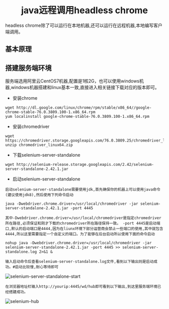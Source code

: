 # <center>java远程调用headless chrome
headless chrome除了可以运行在本地机器,还可以运行在远程机器,本地编写客户端调用。

## 基本原理
## 搭建服务端环境
服务端选用阿里云CentOS7机器,配置是1核2G，也可以使用windows机器,windows机器搭建和linux基本一致,直接进入相关链接下载对应的版本即可。
- 安装chrome

```shell
wget http://dl.google.com/linux/chrome/rpm/stable/x86_64//google-chrome-stable-76.0.3809.100-1.x86_64.rpm
yum localinstall google-chrome-stable-76.0.3809.100-1.x86_64.rpm
```
- 安装chromedriver

```shell
wget https://chromedriver.storage.googleapis.com/76.0.3809.25/chromedriver_linux64.zip
unzip chromedriver_linux64.zip
```

- 下载selenium-server-standalone

```shell
wget http://selenium-release.storage.googleapis.com/2.42/selenium-server-standalone-2.42.1.jar
```

- 启动selenium-server-standalone

``
启动selenium-server-standalone需要使用jdk,首先确保你的机器上可以使用java命令(建议使用jdk8),然后使用下列命令启动
``

```shell
java -Dwebdriver.chrome.driver=/usr/local/chromedriver -jar selenium-server-standalone-2.42.1.jar -port 4445
```

``
其中-Dwebdriver.chrome.driver=/usr/local/chromedriver是指定chromedriver所在路径,必须保证和刚才下载的chromedriver所在路径保持一致。
-port 4445是启动端口,默认的启动端口是4444,因为在liunx环境下部分运营商会禁止一些端口的使用,其中就包含4444,所以这里需要指定一个自定义的端口。为了能够在后台启动所以使用下面的命令启动
``

```shell
nohup java -Dwebdriver.chrome.driver=/usr/local/chromedriver -jar selenium-server-standalone-2.42.1.jar -port 4445 >> selenium-server-standalone.log 2>&1 &
```

``
输入启动命令后查看selenium-server-standalone.log文件,看到以下输出则是启动成功。#启动比较慢,耐心等待即可
``

![selenium-server-standalone-start](https://raw.githubusercontent.com/zdg39/Z-Spider/master/headless-chrome/images/selenium-server-standalone-start.png)

``
在浏览器地址栏输入http://yourip:4445/wd/hub即可看到以下输出,到这里服务端环境已经搭建成功。
``

![selenium-hub](https://raw.githubusercontent.com/zdg39/Z-Spider/master/headless-chrome/images/selenium-hub.png)
